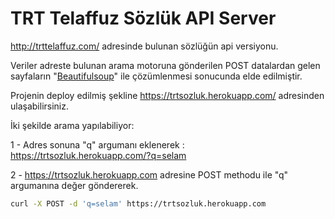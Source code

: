 # TRT Telaffuz Sözlük API Server
http://trttelaffuz.com/ adresinde bulunan sözlüğün api versiyonu.

Veriler adreste bulunan arama motoruna gönderilen POST datalardan gelen sayfaların "[Beautifulsoup](https://www.crummy.com/software/BeautifulSoup/)" ile çözümlenmesi sonucunda elde edilmiştir.

Projenin deploy edilmiş şekline https://trtsozluk.herokuapp.com/ adresinden ulaşabilirsiniz.

İki şekilde arama yapılabiliyor:

 1 - Adres sonuna "q" argumanı eklenerek : https://trtsozluk.herokuapp.com/?q=selam
 
 2 - https://trtsozluk.herokuapp.com adresine POST methodu ile "q" argumanına değer göndererek.
 
 ```bash
 curl -X POST -d 'q=selam' https://trtsozluk.herokuapp.com
```